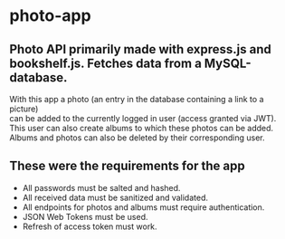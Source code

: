 # photo-app
## Photo API primarily made with express.js and bookshelf.js. Fetches data from a MySQL-database.  
With this app a photo (an entry in the database containing a link to a picture)  
can be added to the currently logged in user (access granted via JWT).  
This user can also create albums to which these photos can be added.  
Albums and photos can also be deleted by their corresponding user.

## These were the requirements for the app
- All passwords must be salted and hashed.  
- All received data must be sanitized and validated.  
- All endpoints for photos and albums must require authentication.  
- JSON Web Tokens must be used.  
- Refresh of access token must work.
